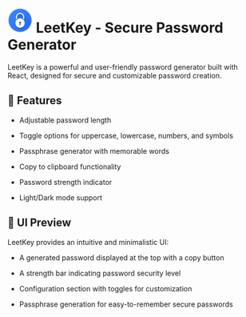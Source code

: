# <img src="public/logo.png" alt="Описание изображения" width="50"/> LeetKey - Secure Password Generator

LeetKey is a powerful and user-friendly password generator built with React, designed for secure and customizable password creation.

## 🌟 Features

- Adjustable password length

- Toggle options for uppercase, lowercase, numbers, and symbols

- Passphrase generator with memorable words

- Copy to clipboard functionality

- Password strength indicator

- Light/Dark mode support

## 📸 UI Preview

LeetKey provides an intuitive and minimalistic UI:

- A generated password displayed at the top with a copy button

- A strength bar indicating password security level

- Configuration section with toggles for customization

- Passphrase generation for easy-to-remember secure passwords